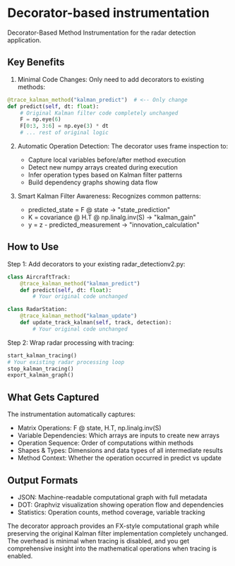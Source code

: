 # Decorator-based instrumentation

Decorator-Based Method Instrumentation for the radar detection application. 

## Key Benefits

1. Minimal Code Changes: Only need to add decorators to existing methods:
```python
@trace_kalman_method("kalman_predict")  # <-- Only change
def predict(self, dt: float):
    # Original Kalman filter code completely unchanged
    F = np.eye(6)
    F[0:3, 3:6] = np.eye(3) * dt
    # ... rest of original logic
```
2. Automatic Operation Detection: The decorator uses frame inspection to:

   - Capture local variables before/after method execution
   - Detect new numpy arrays created during execution
   - Infer operation types based on Kalman filter patterns
   - Build dependency graphs showing data flow

3. Smart Kalman Filter Awareness: Recognizes common patterns:

   - predicted_state = F @ state → "state_prediction"
   - K = covariance @ H.T @ np.linalg.inv(S) → "kalman_gain"
   - y = z - predicted_measurement → "innovation_calculation"

## How to Use

Step 1: Add decorators to your existing radar_detectionv2.py:
```python
class AircraftTrack:
    @trace_kalman_method("kalman_predict")
    def predict(self, dt: float):
        # Your original code unchanged

class RadarStation:  
    @trace_kalman_method("kalman_update")
    def update_track_kalman(self, track, detection):
        # Your original code unchanged
```
Step 2: Wrap radar processing with tracing:
```python
start_kalman_tracing()
# Your existing radar processing loop
stop_kalman_tracing()
export_kalman_graph()
```

## What Gets Captured

The instrumentation automatically captures:

 - Matrix Operations: F @ state, H.T, np.linalg.inv(S)
 - Variable Dependencies: Which arrays are inputs to create new arrays
 - Operation Sequence: Order of computations within methods
 - Shapes & Types: Dimensions and data types of all intermediate results
 - Method Context: Whether the operation occurred in predict vs update

## Output Formats

 - JSON: Machine-readable computational graph with full metadata
 - DOT: Graphviz visualization showing operation flow and dependencies
 - Statistics: Operation counts, method coverage, variable tracking

The decorator approach provides an FX-style computational graph while preserving the original Kalman filter implementation completely unchanged. The overhead is minimal when tracing is disabled, and you get comprehensive insight into the mathematical operations when tracing is enabled.
